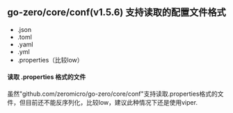 ## go-zero/core/conf(v1.5.6) 支持读取的配置文件格式

* .json
* .toml
* .yaml
* .yml
* .properties（比较low）

#### 读取 .properties 格式的文件

虽然"github.com/zeromicro/go-zero/core/conf"支持读取.properties格式的文件，但目前还不能反序列化，比较low，建议此种情况下还是使用viper.
